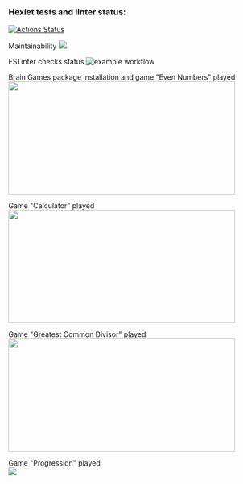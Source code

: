 ### Hexlet tests and linter status:
[![Actions Status](https://github.com/inadadurov/frontend-project-lvl1/workflows/hexlet-check/badge.svg)](https://github.com/inadadurov/frontend-project-lvl1/actions)

Maintainability
<a href="https://codeclimate.com/github/codeclimate/codeclimate/maintainability"><img src="https://api.codeclimate.com/v1/badges/a99a88d28ad37a79dbf6/maintainability" /></a>

ESLinter checks status
![example workflow](https://github.com/inadadurov/frontend-project-lvl1/actions/workflows/onPushESLinter-check.yml/badge.svg)

Brain Games package installation and game "Even Numbers" played <br />
<a href="https://asciinema.org/a/881vMaAUzL94KLCfJMZyGar99" target="_blank"><img src="https://asciinema.org/a/881vMaAUzL94KLCfJMZyGar99.svg" width="450" height="225"/> </a>

Game "Calculator" played <br />
<a href="https://asciinema.org/a/vj5mQNKGYyTvDmmK2bOwxu4rK" target="_blank"><img src="https://asciinema.org/a/vj5mQNKGYyTvDmmK2bOwxu4rK.svg" width="450" height="225"/></a>

Game "Greatest Common Divisor" played <br />
<a href="https://asciinema.org/a/R70U82C8Fbzgp9XfvtBxeLXXx" target="_blank"><img src="https://asciinema.org/a/R70U82C8Fbzgp9XfvtBxeLXXx.svg" width="450" height="225"/></a>

Game "Progression" played <br />
<a href="https://asciinema.org/a/10IMpgCaHMmtOrd7DcigodOD5" target="_blank"><img src="https://asciinema.org/a/10IMpgCaHMmtOrd7DcigodOD5.svg" /></a>
